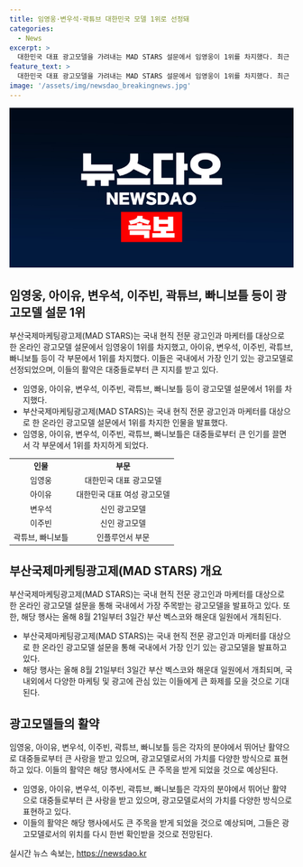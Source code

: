 ```yaml
---
title: 임영웅·변우석·곽튜브 대한민국 모델 1위로 선정돼
categories:
  - News
excerpt: >
  대한민국 대표 광고모델을 가려내는 MAD STARS 설문에서 임영웅이 1위를 차지했다. 최근 인 악토버 주연으로 연기력을 인정받기도 했다. 여성 광고모델 1위는 아이유가 차지했으며, 신인 부문에서는 변우석과 이주빈이 각각 수상했다. 인플루언서 부문에서는 곽튜브와 빠니보틀이 공동 1위를 차지했다. 이들의 수상 소식으로 2024 부산국제마케팅광고제에 대한 기대가 높아지고 있다.
feature_text: >
  대한민국 대표 광고모델을 가려내는 MAD STARS 설문에서 임영웅이 1위를 차지했다. 최근 인 악토버 주연으로 연기력을 인정받기도 했다. 여성 광고모델 1위는 아이유가 차지했으며, 신인 부문에서는 변우석과 이주빈이 각각 수상했다. 인플루언서 부문에서는 곽튜브와 빠니보틀이 공동 1위를 차지했다. 이들의 수상 소식으로 2024 부산국제마케팅광고제에 대한 기대가 높아지고 있다.
image: '/assets/img/newsdao_breakingnews.jpg'
---
```


<p><img src="/assets/img/newsdao_breakingnews.jpg" alt="implanttips 속보" /></p>

<h2 data-ke-size="size26">임영웅, 아이유, 변우석, 이주빈, 곽튜브, 빠니보틀 등이 광고모델 설문 1위</h2>

<p data-ke-size="size16">부산국제마케팅광고제(MAD STARS)는 국내 현직 전문 광고인과 마케터를 대상으로 한 온라인 광고모델 설문에서 임영웅이 1위를 차지했고, 아이유, 변우석, 이주빈, 곽튜브, 빠니보틀 등이 각 부문에서 1위를 차지했다. 이들은 국내에서 가장 인기 있는 광고모델로 선정되었으며, 이들의 활약은 대중들로부터 큰 지지를 받고 있다.</p>

<ul>
  <li>임영웅, 아이유, 변우석, 이주빈, 곽튜브, 빠니보틀 등이 광고모델 설문에서 1위를 차지했다.</li>
  <li>부산국제마케팅광고제(MAD STARS)는 국내 현직 전문 광고인과 마케터를 대상으로 한 온라인 광고모델 설문에서 1위를 차지한 인물을 발표했다.</li>
  <li>임영웅, 아이유, 변우석, 이주빈, 곽튜브, 빠니보틀은 대중들로부터 큰 인기를 끌면서 각 부문에서 1위를 차지하게 되었다.</li>
</ul>

<table>
    <tbody>
        <tr>
            <td style="text-align: center; height: 17px;"><b>인물</b></td>
            <td style="text-align: center; height: 17px;"><b>부문</b></td>
        </tr>
        <tr>
            <td style="text-align: center; height: 17px;">임영웅</td>
            <td style="text-align: center; height: 17px;">대한민국 대표 광고모델</td>
        </tr>
        <tr>
            <td style="text-align: center; height: 17px;">아이유</td>
            <td style="text-align: center; height: 17px;">대한민국 대표 여성 광고모델</td>
        </tr>
        <tr>
            <td style="text-align: center; height: 17px;">변우석</td>
            <td style="text-align: center; height: 17px;">신인 광고모델</td>
        </tr>
        <tr>
            <td style="text-align: center; height: 17px;">이주빈</td>
            <td style="text-align: center; height: 17px;">신인 광고모델</td>
        </tr>
        <tr>
            <td style="text-align: center; height: 17px;">곽튜브, 빠니보틀</td>
            <td style="text-align: center; height: 17px;">인플루언서 부문</td>
        </tr>
    </tbody>
</table>

<h2 data-ke-size="size26">부산국제마케팅광고제(MAD STARS) 개요</h2>

<p data-ke-size="size16">부산국제마케팅광고제(MAD STARS)는 국내 현직 전문 광고인과 마케터를 대상으로 한 온라인 광고모델 설문을 통해 국내에서 가장 주목받는 광고모델을 발표하고 있다. 또한, 해당 행사는 올해 8월 21일부터 3일간 부산 벡스코와 해운대 일원에서 개최된다.</p>

<ul>
  <li>부산국제마케팅광고제(MAD STARS)는 국내 현직 전문 광고인과 마케터를 대상으로 한 온라인 광고모델 설문을 통해 국내에서 가장 인기 있는 광고모델을 발표하고 있다.</li>
  <li>해당 행사는 올해 8월 21일부터 3일간 부산 벡스코와 해운대 일원에서 개최되며, 국내외에서 다양한 마케팅 및 광고에 관심 있는 이들에게 큰 화제를 모을 것으로 기대된다.</li>
</ul>

<h2 data-ke-size="size26">광고모델들의 활약</h2>

<p data-ke-size="size16">임영웅, 아이유, 변우석, 이주빈, 곽튜브, 빠니보틀 등은 각자의 분야에서 뛰어난 활약으로 대중들로부터 큰 사랑을 받고 있으며, 광고모델로서의 가치를 다양한 방식으로 표현하고 있다. 이들의 활약은 해당 행사에서도 큰 주목을 받게 되었을 것으로 예상된다.</p>

<ul>
  <li>임영웅, 아이유, 변우석, 이주빈, 곽튜브, 빠니보틀은 각자의 분야에서 뛰어난 활약으로 대중들로부터 큰 사랑을 받고 있으며, 광고모델로서의 가치를 다양한 방식으로 표현하고 있다.</li>
  <li>이들의 활약은 해당 행사에서도 큰 주목을 받게 되었을 것으로 예상되며, 그들은 광고모델로서의 위치를 다시 한번 확인받을 것으로 전망된다.</li>
</ul>
실시간 뉴스 속보는, <a href="https://newsdao.kr" rel="dofollow">https://newsdao.kr</a>


